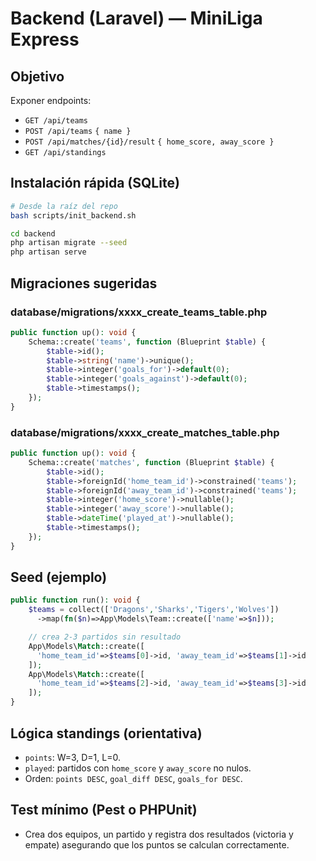   # Backend (Laravel) — MiniLiga Express

  ## Objetivo
  Exponer endpoints:
  - `GET /api/teams`
  - `POST /api/teams` `{ name }`
  - `POST /api/matches/{id}/result` `{ home_score, away_score }`
  - `GET /api/standings`

  ## Instalación rápida (SQLite)
  ```bash
  # Desde la raíz del repo
  bash scripts/init_backend.sh

  cd backend
  php artisan migrate --seed
  php artisan serve
  ```

  ## Migraciones sugeridas

  ### database/migrations/xxxx_create_teams_table.php
  ```php
  public function up(): void {
      Schema::create('teams', function (Blueprint $table) {
          $table->id();
          $table->string('name')->unique();
          $table->integer('goals_for')->default(0);
          $table->integer('goals_against')->default(0);
          $table->timestamps();
      });
  }
  ```

  ### database/migrations/xxxx_create_matches_table.php
  ```php
  public function up(): void {
      Schema::create('matches', function (Blueprint $table) {
          $table->id();
          $table->foreignId('home_team_id')->constrained('teams');
          $table->foreignId('away_team_id')->constrained('teams');
          $table->integer('home_score')->nullable();
          $table->integer('away_score')->nullable();
          $table->dateTime('played_at')->nullable();
          $table->timestamps();
      });
  }
  ```

  ## Seed (ejemplo)
  ```php
  public function run(): void {
      $teams = collect(['Dragons','Sharks','Tigers','Wolves'])
        ->map(fn($n)=>App\Models\Team::create(['name'=>$n]));

      // crea 2-3 partidos sin resultado
      App\Models\Match::create([
        'home_team_id'=>$teams[0]->id, 'away_team_id'=>$teams[1]->id
      ]);
      App\Models\Match::create([
        'home_team_id'=>$teams[2]->id, 'away_team_id'=>$teams[3]->id
      ]);
  }
  ```

  ## Lógica standings (orientativa)
  - `points`: W=3, D=1, L=0.
  - `played`: partidos con `home_score` y `away_score` no nulos.
  - Orden: `points DESC`, `goal_diff DESC`, `goals_for DESC`.

  ## Test mínimo (Pest o PHPUnit)
  - Crea dos equipos, un partido y registra dos resultados (victoria y empate) asegurando que los puntos se calculan correctamente.
